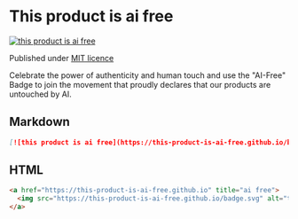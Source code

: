# This product is ai free

[![this product is ai free](https://this-product-is-ai-free.github.io/badge.svg)](https://this-product-is-ai-free.github.io)

Published under [MIT licence](https://github.com/this-product-is-ai-free/this-product-is-ai-free.github.io/blob/main/LICENSE)

Celebrate the power of authenticity and human touch and use the "AI-Free" Badge to join the movement that proudly declares that our products are untouched by AI.

## Markdown

```markdown
[![this product is ai free](https://this-product-is-ai-free.github.io/badge.svg)](https://this-product-is-ai-free.github.io)
```

## HTML

```html
<a href="https://this-product-is-ai-free.github.io" title="ai free">
  <img src="https://this-product-is-ai-free.github.io/badge.svg" alt="this product is ai free" />
</a>
```
